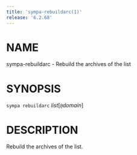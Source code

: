 ```yaml
---
title: 'sympa-rebuildarc(1)'
release: '6.2.68'
---
```


# NAME

sympa-rebuildarc - Rebuild the archives of the list

# SYNOPSIS

`sympa rebuildarc` _list_\[`@`_domain_\]

# DESCRIPTION

Rebuild the archives of the list.
